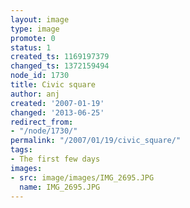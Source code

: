 ```yaml
---
layout: image
type: image
promote: 0
status: 1
created_ts: 1169197379
changed_ts: 1372159494
node_id: 1730
title: Civic square
author: anj
created: '2007-01-19'
changed: '2013-06-25'
redirect_from:
- "/node/1730/"
permalink: "/2007/01/19/civic_square/"
tags:
- The first few days
images:
- src: image/images/IMG_2695.JPG
  name: IMG_2695.JPG
---
```


